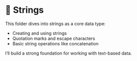 # 🧵 Strings

This folder dives into strings as a core data type:

- Creating and using strings
- Quotation marks and escape characters
- Basic string operations like concatenation

I’ll build a strong foundation for working with text-based data.
